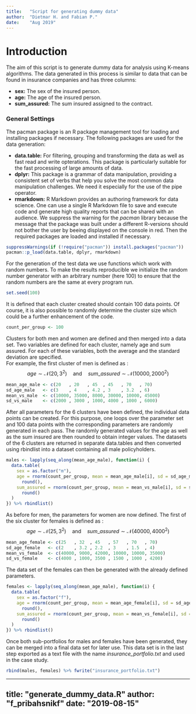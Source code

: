 ```yaml
---
title:   "Script for generating dummy data"
author:  "Dietmar H. and Fabian P."
date:    "Aug 2019"
---
```




# Introduction
The aim of this script is to generate dummy data for analysis using K-means 
algorithms. The data generated in this process is similar to data that can be
found in insurance companies and has three columns:

- **sex:** The sex of the insured person.
- **age:** The age of the insured person.
- **sum_assured:** The sum insured assigned to the contract.

### General Settings
The pacman package is an R package management tool for loading and installing
packages if necessary. The following packages are used for the data generation: 
 
- **data.table:** For filtering, grouping and transforming the data as well
as fast read and write opterations. This package is particularly suitable for
the fast processing of large amounts of data.
- **dplyr:** This package is a grammar of data manipulation, providing a consistent
set of verbs that help you solve the most common data manipulation challenges.
We need it especially for the use of the pipe operator.
- **rmarkdown:** R Markdown provides an authoring framework for data science.
One can use a single R Markdown file to save and execute code and generate high
quality reports that can be shared with an audience.
We suppress the warning for the *pacman* library because the message that the 
package was built under a different R-versions should not bother the user by
beeing displayed on the console in red. Then the required packages are loaded
and installed if necessary. 



```r
suppressWarnings(if (!require("pacman")) install.packages("pacman"))
pacman::p_load(data.table, dplyr, rmarkdown)
```

For the generation of the test data we use functions which work with random
numbers. To make the results reproducible we initialize the random number 
generator with an arbitrary number (here 100) to ensure that the random numbers
are the same at every program run. 


```r
set.seed(100)
```

It is defined that each cluster created should contain 100 data points. Of course,
it is also possible to randomly determine the cluster size which could be a further
enhancement of the code.


```r
count_per_group <- 100
```

Clusters for both men and women are defined and then merged into a data set.
Two variables are defined for each cluster, namely age and sum assured. For 
each of these variables, both the average and the standard deviation are specified.   
For example, the first cluster of men is defined as : 
$$age \sim \mathcal{N}(20, 3^2) \quad \text{and} \quad sum\_assured \sim \mathcal{N}(10000, 2000^2)$$ 


```r
mean_age_male <- c(20   , 20   , 45  , 45   , 70   , 70)
sd_age_male   <- c(3    , 4    , 4.2 , 3    , 3.2  , 6)
mean_vs_male  <- c(10000, 35000, 8000, 30000, 10000, 45000)
sd_vs_male    <- c(2000 , 3000 , 1000, 4000 , 1000 , 6000)
```

After all parameters for the 6 clusters have been defined, the individual data
points can be created. For this purpose, one loops over the parameter set and
100 data points with the corresponding parameters are randomly generated in 
each pass. The randomly generated values for the age as well as the sum insured 
are then rounded to obtain integer values. The datasets of the 6 clusters are
returned in separate data.tables and then converted using rbindlist into a 
dataset containing all male policyholders.


```r
males <- lapply(seq_along(mean_age_male), function(i) {
  data.table(
    sex = as.factor("m"),
    age = rnorm(count_per_group, mean = mean_age_male[i], sd = sd_age_male[i]) %>%
      round(),
    sum_assured = rnorm(count_per_group, mean = mean_vs_male[i], sd = sd_vs_male[i]) %>%
      round()
  )
}) %>% rbindlist()
```

As before for men, the parameters for women are now defined. The first of the
six cluster for females is defined as : 
$$age \sim \mathcal{N}(25, 3^2) \quad \text{and} \quad sum\_assured \sim \mathcal{N}(40000, 4000^2)$$


```r
mean_age_female <- c(25   , 32  , 45   , 57   , 70   , 70)
sd_age_female   <- c(2    , 3.2 , 2.2  , 3    , 1.5  , 4)
mean_vs_female  <- c(40000, 9000, 42000, 10000, 10000, 35000)
sd_vs_female    <- c(4000 , 1000, 3500 , 1500 , 1000 , 4200)
```

The data set of the females can then be generated with the already defined parameters.


```r
females <- lapply(seq_along(mean_age_male), function(i) {
  data.table(
    sex = as.factor("f"),
    age = rnorm(count_per_group, mean = mean_age_female[i], sd = sd_age_female[i]) %>%
      round(),
    sum_assured = rnorm(count_per_group, mean = mean_vs_female[i], sd = sd_vs_female[i]) %>%
      round()
  )
}) %>% rbindlist()
```

Once both sub-portfolios for males and females have been generated, they can be
merged into a final data set for later use. This data set is in the last step
exported as a text file with the name *insurance_portfolio.txt* and used in the case study.


```r
rbind(males, females) %>% fwrite("insurance_portfolio.txt")
```


---
title: "generate_dummy_data.R"
author: "f_pribahsnikf"
date: "2019-08-15"
---
